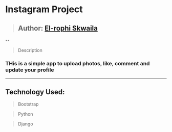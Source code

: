 # Instagram Project
>## Author: [El-rophi Skwaila](https://github.com/Elrophi/Gram-clone)

--

>Description
### THis is a simple app to upload photos, like, comment and update your profile
---

## Technology Used: 
>Bootstrap

>Python

>Django
